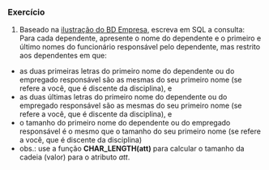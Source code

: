 ### Exercício

1. Baseado na [ilustração do BD Empresa](../media/fig-mr-2.jpg), escreva em SQL a consulta:<br>
Para cada dependente, apresente o nome do dependente e o primeiro e último nomes do funcionário responsável pelo dependente, mas restrito aos dependentes em que:
- as duas primeiras letras do primeiro nome do dependente ou do empregado responsável são as mesmas do seu primeiro nome (se refere a você, que é discente da disciplina), e
- as duas últimas letras do primeiro nome do dependente ou do empregado responsável são as mesmas do seu primeiro nome (se refere a você, que é discente da disciplina), e
- o tamanho do primeiro nome do dependente ou do empregado responsável é o mesmo que o tamanho do seu primeiro nome (se refere a você, que é discente da disciplina) 
- obs.: use a função **CHAR_LENGTH(att)** para calcular o tamanho da cadeia (valor) para o atributo _att_.

